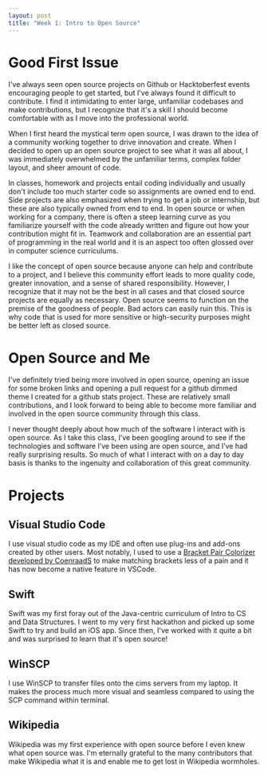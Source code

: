 ```yaml
---
layout: post
title: "Week 1: Intro to Open Source"
---
```


# Good First Issue
I've always seen open source projects on Github or Hacktoberfest events encouraging people to get started, but I've always found it difficult to contribute. I find it intimidating to enter large, unfamiliar codebases and make contributions, but I recognize that it's a skill I should become comfortable with as I move into the professional world. 

When I first heard the mystical term open source, I was drawn to the idea of a community working together to drive innovation and create. When I decided to open up an open source project to see what it was all about, I was immediately overwhelmed by the unfamiliar terms, complex folder layout, and sheer amount of code.

In classes, homework and projects entail coding individually and usually don't include too much starter code so assignments are owned end to end. Side projects are also emphasized when trying to get a job or internship, but these are also typically owned from end to end. In open source or when working for a company, there is often a steep learning curve as you familiarize yourself with the code already written and figure out how your contribution might fit in. Teamwork and collaboration are an essential part of programming in the real world and it is an aspect too often glossed over in computer science curriculums.
 

I like the concept of open source because anyone can help and contribute to a project, and I believe this community effort leads to more quality code, greater innovation, and a sense of shared responsibility. However, I recognize that it may not be the best in all cases and that closed source projects are equally as necessary. Open source seems to function on the premise of the goodness of people. Bad actors can easily ruin this. This is why code that is used for more sensitive or high-security purposes might be better left as closed source. 
 

# Open Source and Me
I've definitely tried being more involved in open source, opening an issue for some broken links and opening a pull request for a github dimmed theme I created for a github stats project. These are relatively small contributions, and I look forward to being able to become more familiar and involved in the open source community through this class.

I never thought deeply about how much of the software I interact with is open source. As I take this class, I’ve been googling around to see if the technologies and software I’ve been using are open source, and I’ve had really surprising results. So much of what I interact with on a day to day basis is thanks to the ingenuity and collaboration of this great community.

# Projects
## Visual Studio Code
I use visual studio code as my IDE and often use plug-ins and add-ons created by other users. Most notably, I used to use a [Bracket Pair Colorizer developed by CoenraadS](https://marketplace.visualstudio.com/items?itemName=CoenraadS.bracket-pair-colorizer) to make matching brackets less of a pain and it has now become a native feature in VSCode.

## Swift
Swift was my first foray out of the Java-centric curriculum of Intro to CS and Data Structures. I went to my very first hackathon and picked up some Swift to try and build an iOS app. Since then, I've worked with it quite a bit and was surprised to learn that it's open source!

## WinSCP
I use WinSCP to transfer files onto the cims servers from my laptop. It makes the process much more visual and seamless compared to using the SCP command within terminal.

## Wikipedia
Wikipedia was my first experience with open source before I even knew what open source was. I'm eternally grateful to the many contributors that make Wikipedia what it is and enable me to get lost in Wikipedia wormholes.